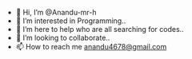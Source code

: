 - 👋 Hi, I’m @Anandu-mr-h
- 👀 I’m interested in Programming..
- 🌱 I’m here to help who are all searching for codes..
- 💞️ I’m looking to collaborate..
- 📫 How to reach me anandu4678@gmail.com 

<!---
Anandu-mr-h/Anandu-mr-h is a ✨ special ✨ repository because its `README.md` (this file) appears on your GitHub profile.
You can click the Preview link to take a look at your changes.
--->
